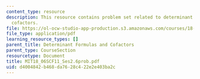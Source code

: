 ```yaml
---
content_type: resource
description: This resource contains problem set related to determinant dormulas and
  cofactors.
file: https://ol-ocw-studio-app-production.s3.amazonaws.com/courses/18-06sc-linear-algebra-fall-2011/d4004842b468da7628c422e2e403ba2c_MIT18_06SCF11_Ses2.6prob.pdf
file_type: application/pdf
learning_resource_types: []
parent_title: Determinant Formulas and Cofactors
parent_type: CourseSection
resourcetype: Document
title: MIT18_06SCF11_Ses2.6prob.pdf
uid: d4004842-b468-da76-28c4-22e2e403ba2c
---
```


